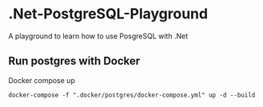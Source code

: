 # .Net-PostgreSQL-Playground
A playground to learn how to use PosgreSQL with .Net

## Run postgres with Docker

Docker compose up
```
docker-compose -f ".docker/postgres/docker-compose.yml" up -d --build
```